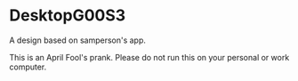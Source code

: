 # DesktopG00S3
A design based on samperson's app.









This is an April Fool's prank. Please do not run this on your personal or work computer.
